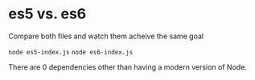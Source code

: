 # es5 vs. es6

Compare both files and watch them acheive the same goal

`node es5-index.js`
`node es6-index.js`

There are 0 dependencies other than having a modern version of Node.
